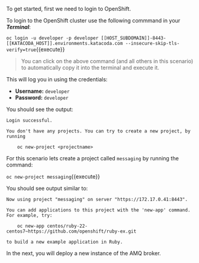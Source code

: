 To get started, first we need to login to OpenShift.

To login to the OpenShift cluster use the following commmand in your **_Terminal_**:

``oc login -u developer -p developer [[HOST_SUBDOMAIN]]-8443-[[KATACODA_HOST]].environments.katacoda.com --insecure-skip-tls-verify=true``{{execute}}

> You can click on the above command (and all others in this scenario) to automatically copy it into the terminal and execute it.

This will log you in using the credentials:

* **Username:** ``developer``
* **Password:** ``developer``

You should see the output:

```
Login successful.

You don't have any projects. You can try to create a new project, by running

    oc new-project <projectname>
```

For this scenario lets create a project called ``messaging`` by running the command:

``oc new-project messaging``{{execute}}

You should see output similar to:

```
Now using project "messaging" on server "https://172.17.0.41:8443".

You can add applications to this project with the 'new-app' command. For example, try:

    oc new-app centos/ruby-22-centos7~https://github.com/openshift/ruby-ex.git

to build a new example application in Ruby.
```

In the next, you will deploy a new instance of the AMQ broker.